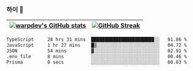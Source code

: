 
### 하이 👋
[![warpdev's GitHub stats](https://github-readme-stats.vercel.app/api?username=warpdev&show_icons=true&theme=vue-dark)](#) |[![GitHub Streak](https://github-readme-streak-stats.herokuapp.com/?user=warpdev&theme=dark)](#)
--- | --- |
<!--START_SECTION:waka-->

```txt
TypeScript     28 hrs 31 mins  ███████████████████████░░   91.86 %
JavaScript     1 hr 27 mins    █▒░░░░░░░░░░░░░░░░░░░░░░░   04.72 %
JSON           54 mins         ▓░░░░░░░░░░░░░░░░░░░░░░░░   02.91 %
.env file      8 mins          ░░░░░░░░░░░░░░░░░░░░░░░░░   00.46 %
Prisma         0 secs          ░░░░░░░░░░░░░░░░░░░░░░░░░   00.03 %
```

<!--END_SECTION:waka-->

<!--
**warpdev/warpdev** is a ✨ _special_ ✨ repository because its `README.md` (this file) appears on your GitHub profile.

Here are some ideas to get you started:

- 🔭 I’m currently working on ...
- 🌱 I’m currently learning ...
- 👯 I’m looking to collaborate on ...
- 🤔 I’m looking for help with ...
- 💬 Ask me about ...
- 📫 How to reach me: ...
- 😄 Pronouns: ...
- ⚡ Fun fact: ...
-->
